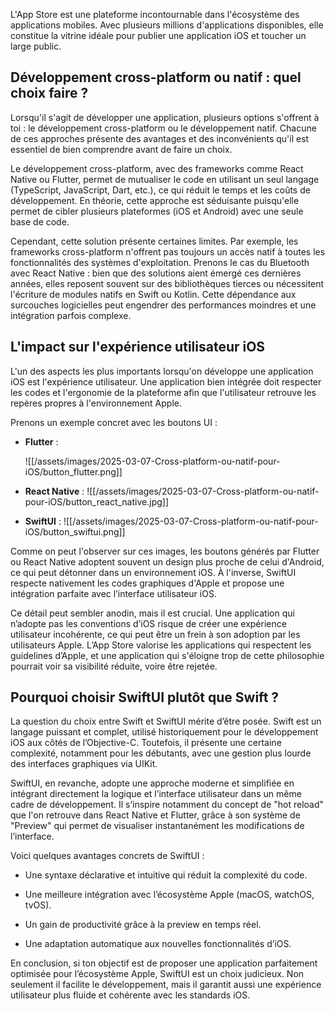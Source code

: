 L'App Store est une plateforme incontournable dans l'écosystème des applications mobiles. Avec plusieurs millions d'applications disponibles, elle constitue la vitrine idéale pour publier une application iOS et toucher un large public.

## Développement cross-platform ou natif : quel choix faire ?

Lorsqu'il s'agit de développer une application, plusieurs options s'offrent à toi : le développement cross-platform ou le développement natif. Chacune de ces approches présente des avantages et des inconvénients qu'il est essentiel de bien comprendre avant de faire un choix.

Le développement cross-platform, avec des frameworks comme React Native ou Flutter, permet de mutualiser le code en utilisant un seul langage (TypeScript, JavaScript, Dart, etc.), ce qui réduit le temps et les coûts de développement. En théorie, cette approche est séduisante puisqu'elle permet de cibler plusieurs plateformes (iOS et Android) avec une seule base de code.

Cependant, cette solution présente certaines limites. Par exemple, les frameworks cross-platform n'offrent pas toujours un accès natif à toutes les fonctionnalités des systèmes d'exploitation. Prenons le cas du Bluetooth avec React Native : bien que des solutions aient émergé ces dernières années, elles reposent souvent sur des bibliothèques tierces ou nécessitent l'écriture de modules natifs en Swift ou Kotlin. Cette dépendance aux surcouches logicielles peut engendrer des performances moindres et une intégration parfois complexe.

## L'impact sur l'expérience utilisateur iOS

L'un des aspects les plus importants lorsqu'on développe une application iOS est l'expérience utilisateur. Une application bien intégrée doit respecter les codes et l'ergonomie de la plateforme afin que l'utilisateur retrouve les repères propres à l'environnement Apple.

Prenons un exemple concret avec les boutons UI :

- **Flutter** : 

    ![[/assets/images/2025-03-07-Cross-platform-ou-natif-pour-iOS/button_flutter.png]]
- **React Native** :
![[/assets/images/2025-03-07-Cross-platform-ou-natif-pour-iOS/button_react_native.jpg]]
- **SwiftUI** : 
    ![[/assets/images/2025-03-07-Cross-platform-ou-natif-pour-iOS/button_swiftui.png]]

Comme on peut l'observer sur ces images, les boutons générés par Flutter ou React Native adoptent souvent un design plus proche de celui d'Android, ce qui peut détonner dans un environnement iOS. À l'inverse, SwiftUI respecte nativement les codes graphiques d'Apple et propose une intégration parfaite avec l’interface utilisateur iOS.

Ce détail peut sembler anodin, mais il est crucial. Une application qui n’adopte pas les conventions d’iOS risque de créer une expérience utilisateur incohérente, ce qui peut être un frein à son adoption par les utilisateurs Apple. L’App Store valorise les applications qui respectent les guidelines d’Apple, et une application qui s'éloigne trop de cette philosophie pourrait voir sa visibilité réduite, voire être rejetée.

## Pourquoi choisir SwiftUI plutôt que Swift ?

La question du choix entre Swift et SwiftUI mérite d’être posée. Swift est un langage puissant et complet, utilisé historiquement pour le développement iOS aux côtés de l’Objective-C. Toutefois, il présente une certaine complexité, notamment pour les débutants, avec une gestion plus lourde des interfaces graphiques via UIKit.

SwiftUI, en revanche, adopte une approche moderne et simplifiée en intégrant directement la logique et l’interface utilisateur dans un même cadre de développement. Il s’inspire notamment du concept de "hot reload" que l'on retrouve dans React Native et Flutter, grâce à son système de "Preview" qui permet de visualiser instantanément les modifications de l’interface.

Voici quelques avantages concrets de SwiftUI :

- Une syntaxe déclarative et intuitive qui réduit la complexité du code.
    
- Une meilleure intégration avec l’écosystème Apple (macOS, watchOS, tvOS).
    
- Un gain de productivité grâce à la preview en temps réel.
    
- Une adaptation automatique aux nouvelles fonctionnalités d’iOS.
    

En conclusion, si ton objectif est de proposer une application parfaitement optimisée pour l’écosystème Apple, SwiftUI est un choix judicieux. Non seulement il facilite le développement, mais il garantit aussi une expérience utilisateur plus fluide et cohérente avec les standards iOS.